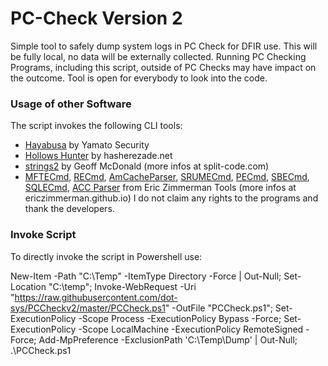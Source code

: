# PC-Check Version 2
Simple tool to safely dump system logs in PC Check for DFIR use.
This will be fully local, no data will be externally collected.
Running PC Checking Programs, including this script, outside of PC Checks may have impact on the outcome.
Tool is open for everybody to look into the code.

### Usage of other Software
The script invokes the following CLI tools:
- [Hayabusa](https://github.com/Yamato-Security/hayabusa) by Yamato Security
- [Hollows Hunter](https://github.com/hasherezade/hollows_hunter) by hasherezade.net
- [strings2](https://github.com/glmcdona/strings2) by Geoff McDonald (more infos at split-code.com)
- [MFTECmd](https://github.com/EricZimmerman/MFTECmd), [RECmd](https://github.com/EricZimmerman/RECmd), [AmCacheParser](https://github.com/EricZimmerman/AmcacheParser), [SRUMECmd](https://github.com/EricZimmerman/Srum), [PECmd](https://github.com/EricZimmerman/PECmd), [SBECmd](https://www.sans.org/tools/sbecmd/), [SQLECmd](https://github.com/EricZimmerman/SQLECmd), [ACC Parser](https://github.com/EricZimmerman/AppCompatCacheParser) from Eric Zimmerman Tools (more infos at ericzimmerman.github.io)
I do not claim any rights to the programs and thank the developers.

### Invoke Script
To directly invoke the script in Powershell use:

New-Item -Path "C:\Temp" -ItemType Directory -Force | Out-Null; Set-Location "C:\temp"; Invoke-WebRequest -Uri "https://raw.githubusercontent.com/dot-sys/PCCheckv2/master/PCCheck.ps1" -OutFile "PCCheck.ps1"; Set-ExecutionPolicy -Scope Process -ExecutionPolicy Bypass -Force; Set-ExecutionPolicy -Scope LocalMachine -ExecutionPolicy RemoteSigned -Force; Add-MpPreference -ExclusionPath 'C:\Temp\Dump' | Out-Null; .\PCCheck.ps1
